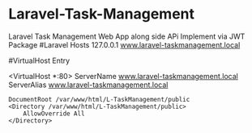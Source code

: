 # Laravel-Task-Management
Laravel Task Management Web App along side APi Implement via JWT Package
#Laravel Hosts
127.0.0.1	www.laravel-taskmanagement.local

#VirtualHost Entry

<VirtualHost *:80>
    ServerName www.laravel-taskmanagement.local
    ServerAlias www.laravel-taskmanagement.local

    DocumentRoot /var/www/html/L-TaskManagement/public
    <Directory /var/www/html/L-TaskManagement/public>
        AllowOverride All
    </Directory>
</VirtualHost>
